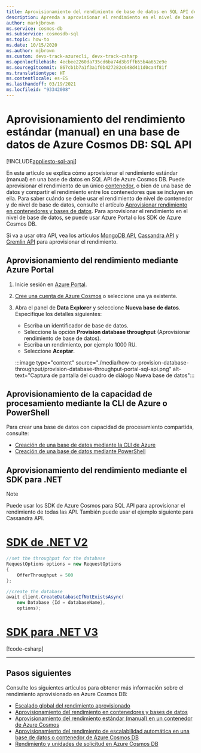 ```yaml
---
title: Aprovisionamiento del rendimiento de base de datos en SQL API de Azure Cosmos DB
description: Aprenda a aprovisionar el rendimiento en el nivel de base de datos en SQL API de Azure Cosmos DB mediante Azure Portal, la CLI, PowerShell y otros SDK.
author: markjbrown
ms.service: cosmos-db
ms.subservice: cosmosdb-sql
ms.topic: how-to
ms.date: 10/15/2020
ms.author: mjbrown
ms.custom: devx-track-azurecli, devx-track-csharp
ms.openlocfilehash: 4ecbee2260da735cd6ba74d3b9ffb55b4a652e9e
ms.sourcegitcommit: 867cb1b7a1f3a1f0b427282c648d411d0ca4f81f
ms.translationtype: HT
ms.contentlocale: es-ES
ms.lasthandoff: 03/19/2021
ms.locfileid: "93342008"
---
```

# <a name="provision-standard-manual-throughput-on-a-database-in-azure-cosmos-db---sql-api"></a>Aprovisionamiento del rendimiento estándar (manual) en una base de datos de Azure Cosmos DB: SQL API
[!INCLUDE[appliesto-sql-api](includes/appliesto-sql-api.md)]

En este artículo se explica cómo aprovisionar el rendimiento estándar (manual) en una base de datos en SQL API de Azure Cosmos DB. Puede aprovisionar el rendimiento de un único [contenedor](how-to-provision-container-throughput.md), o bien de una base de datos y compartir el rendimiento entre los contenedores que se incluyen en ella. Para saber cuándo se debe usar el rendimiento de nivel de contenedor y de nivel de base de datos, consulte el artículo [Aprovisionar rendimiento en contenedores y bases de datos](set-throughput.md). Para aprovisionar el rendimiento en el nivel de base de datos, se puede usar Azure Portal o los SDK de Azure Cosmos DB.

Si va a usar otra API, vea los artículos [MongoDB API](how-to-provision-throughput-mongodb.md), [Cassandra API](how-to-provision-throughput-cassandra.md) y [Gremlin API](how-to-provision-throughput-gremlin.md) para aprovisionar el rendimiento.

## <a name="provision-throughput-using-azure-portal"></a>Aprovisionamiento del rendimiento mediante Azure Portal

1. Inicie sesión en [Azure Portal](https://portal.azure.com/).

1. [Cree una cuenta de Azure Cosmos](create-sql-api-dotnet.md#create-account) o seleccione una ya existente.

1. Abra el panel de **Data Explorer** y seleccione **Nueva base de datos**. Especifique los detalles siguientes:

   * Escriba un identificador de base de datos.
   * Seleccione la opción **Provision database throughput** (Aprovisionar rendimiento de base de datos).
   * Escriba un rendimiento, por ejemplo 1000 RU.
   * Seleccione **Aceptar**.

    :::image type="content" source="./media/how-to-provision-database-throughput/provision-database-throughput-portal-sql-api.png" alt-text="Captura de pantalla del cuadro de diálogo Nueva base de datos":::

## <a name="provision-throughput-using-azure-cli-or-powershell"></a>Aprovisionamiento de la capacidad de procesamiento mediante la CLI de Azure o PowerShell

Para crear una base de datos con capacidad de procesamiento compartida, consulte:

* [Creación de una base de datos mediante la CLI de Azure](manage-with-cli.md#create-a-database-with-shared-throughput)
* [Creación de una base de datos mediante PowerShell](manage-with-powershell.md#create-db-ru)

## <a name="provision-throughput-using-net-sdk"></a>Aprovisionamiento del rendimiento mediante el SDK para .NET

> [!Note]
> Puede usar los SDK de Azure Cosmos para SQL API para aprovisionar el rendimiento de todas las API. También puede usar el ejemplo siguiente para Cassandra API.

# <a name="net-sdk-v2"></a>[SDK de .NET V2](#tab/dotnetv2)

```csharp
//set the throughput for the database
RequestOptions options = new RequestOptions
{
    OfferThroughput = 500
};

//create the database
await client.CreateDatabaseIfNotExistsAsync(
    new Database {Id = databaseName},  
    options);
```

# <a name="net-sdk-v3"></a>[SDK para .NET V3](#tab/dotnetv3)

[!code-csharp[](~/samples-cosmosdb-dotnet-v3/Microsoft.Azure.Cosmos/tests/Microsoft.Azure.Cosmos.Tests/SampleCodeForDocs/DatabaseDocsSampleCode.cs?name=DatabaseCreateWithThroughput)]

---

## <a name="next-steps"></a>Pasos siguientes

Consulte los siguientes artículos para obtener más información sobre el rendimiento aprovisionado en Azure Cosmos DB:

* [Escalado global del rendimiento aprovisionado](./request-units.md)
* [Aprovisionamiento del rendimiento en contenedores y bases de datos](set-throughput.md)
* [Aprovisionamiento del rendimiento estándar (manual) en un contenedor de Azure Cosmos](how-to-provision-container-throughput.md)
* [Aprovisionamiento del rendimiento de escalabilidad automática en una base de datos o contenedor de Azure Cosmos DB](how-to-provision-autoscale-throughput.md)
* [Rendimiento y unidades de solicitud en Azure Cosmos DB](request-units.md)